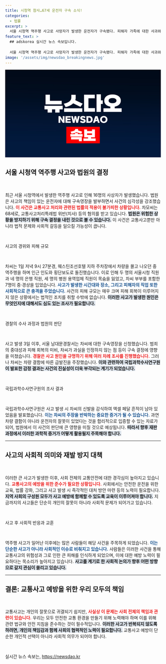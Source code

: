 ```yaml
---
title: 시청역 참사…67세 운전자 구속 소식!
categories:
  - 법률
excerpt: >
  서울 시청역 역주행 사고로 사망자가 발생한 운전자가 구속됐다. 피해자 가족에 대한 사과와 함께 과실 부인, 차량 결함 주장을 지속하며 긴장감을 불러일으키고 있다. 사고의 진상은 법정에서 밝혀질 예정이다.
feature_text: >
  ## adskorea 실시간 뉴스 속보입니다.

  서울 시청역 역주행 사고로 사망자가 발생한 운전자가 구속됐다. 피해자 가족에 대한 사과와 함께 과실 부인, 차량 결함 주장을 지속하며 긴장감을 불러일으키고 있다. 사고의 진상은 법정에서 밝혀질 예정이다.
image: '/assets/img/newsdao_breakingnews.jpg'
---
```


<p><img src="/assets/img/newsdao_breakingnews.jpg" alt="adskorea 속보" /></p>

<h2 data-ke-size="size26">서울 시청역 역주행 사고와 법원의 결정</h2>

<p data-ke-size="size16">&nbsp;</p>

<p>최근 서울 시청역에서 발생한 역주행 사고로 인해 16명의 사상자가 발생했습니다. 법원은 사고의 책임이 있는 운전자에 대해 구속영장을 발부하면서 사건의 심각성을 강조했습니다. <b><span style="color: #ee2323;">이 사건은 교통사고 처리와 관련된 법률의 적용이 불가피한 상황입니다.</span></b> 차모씨는 68세로, 교통사고처리특례법 위반(치사) 등의 혐의를 받고 있습니다. <b><span style="background-color: #21538527;">법원은 위험한 상황을 방지하기 위해 구속 결정을 내린 것으로 볼 수 있습니다.</span></b> 이 사건은 교통사고뿐만 아니라 법적 문제와 사회적 갈등을 일으킬 가능성이 큽니다.</p>

<p data-ke-size="size16">&nbsp;</p>

<p>사고의 경위와 피해 규모</p>

<p data-ke-size="size16">&nbsp;</p>

<p>차씨는 1일 저녁 9시 27분경, 웨스틴조선호텔 지하 주차장에서 차량을 몰고 나오던 중 역주행을 하며 인근 인도와 횡단보도로 돌진했습니다. 이로 인해 두 명의 서울시청 직원과 네 명의 은행 직원, 세 명의 병원 용역업체 직원이 목숨을 잃었고, 차씨 부부를 포함한 7명이 중·경상을 입었습니다. <b><span style="color: #1a5490;">사고가 발생한 시간대와 장소, 그리고 피해자의 직업 또한 사회적으로 큰 충격을 주었습니다.</span></b> 사건의 피해 규모는 매우 크며 피해 회복이 이루어지지 않은 상황에서는 법적인 조치를 취할 수밖에 없습니다. <b><span style="background-color: #21538527;">이러한 사고가 발생한 원인은 무엇인지에 대해서도 심도 있는 조사가 필요합니다.</span></b></p>

<p data-ke-size="size16">&nbsp;</p>

<p>경찰의 수사 과정과 법원의 판단</p>

<p data-ke-size="size16">&nbsp;</p>

<p>사고 발생 3일 이후, 서울 남대문경찰서는 차씨에 대한 구속영장을 신청했습니다. 범죄의 중대성과 피해 회복의 미비, 차씨가 과실을 인정하지 않는 점 등이 구속 결정에 영향을 미쳤습니다. <b><span style="color: #ee2323;">경찰은 사고 원인을 규명하기 위해 여러 차례 조사를 진행했습니다.</span></b> 그러나 차씨는 차량 결함에 따른 급발진을 주장했습니다. <b><span style="background-color: #21538527;">이와 관련하여 국립과학수사연구원이 발표한 감정 결과는 사건의 진실성이 더욱 부각되는 계기가 되었습니다.</span></b></p>

<p data-ke-size="size16">&nbsp;</p>

<p>국립과학수사연구원의 조사 결과</p>

<p data-ke-size="size16">&nbsp;</p>

<p>국립과학수사연구원은 사고 발생 시 차씨의 신발을 감식하여 액셀 페달 흔적이 남아 있었음을 발표했습니다. <b><span style="color: #1a5490;">이는 차씨의 주장을 반박하는 중요한 증거가 될 수 있습니다.</span></b> 과연 차량 결함이 아니라 운전자의 잘못이 있었다는 것을 합리적으로 입증할 수 있는 자료가 되어, 법원에서 이 사건의 판단에 큰 영향을 미칠 것으로 예상됩니다. <b><span style="background-color: #21538527;">따라서 향후 재판 과정에서 이러한 과학적 증거가 어떻게 활용될지 주목해야 합니다.</span></b></p>

<hr/>

<h2 data-ke-size="size26">사고의 사회적 의미와 재발 방지 대책</h2>

<p data-ke-size="size16">&nbsp;</p>

<p>이러한 큰 사고가 발생한 이후, 사회 전체의 교통안전에 대한 경각심이 높아지고 있습니다. <b><span style="color: #ee2323;">교통사고의 예방을 위한 준수가 필요한 상황입니다.</span></b> 사회에서는 안전한 운전을 위한 교육, 법률 강화, 그리고 사고 발생 시 즉각적인 대처 방안 마련 등의 노력이 필요합니다. <b><span style="background-color: #21538527;">지역 사회의 구성원 모두가 사고 예방에 함께할 수 있도록 교육이 이루어져야 합니다.</span></b> 지금까지의 사고들은 단순히 개인의 잘못이 아니라 사회적 문제가 되어가고 있습니다.</p>

<p data-ke-size="size16">&nbsp;</p>

<p>사고 후 사회적 반응과 교훈</p>

<p data-ke-size="size16">&nbsp;</p>

<p>역주행 사고가 일어난 이후에는 많은 사람들이 해당 사건을 주목하게 되었습니다. <b><span style="color: #1a5490;">이는 단순한 사고가 아니라 사회적인 이슈로 비춰지고 있습니다.</span></b> 사람들은 이러한 사건을 통해 교통사고의 위험성과 그로 인한 큰 피해를 인식하게 되었으며, 이에 대한 예방 노력이 필요하다는 목소리가 높아지고 있습니다. <b><span style="background-color: #21538527;">사고를 계기로 한 사회적 논의가 향후 어떤 방향으로 갈지 관심이 쏠리고 있습니다.</span></b> </p>

<hr/>

<h2 data-ke-size="size26">결론: 교통사고 예방을 위한 우리 모두의 책임</h2>

<p data-ke-size="size16">&nbsp;</p>

<p>교통사고는 개인의 잘못으로 귀결되기 쉽지만, <b><span style="color: #ee2323;">사실상 이 문제는 사회 전체의 책임과 관련이 있습니다.</span></b> 우리는 모두 안전한 교통 환경을 만들기 위해 노력해야 하며 이를 위해 관련 법규와 안전 지침을 준수하는 것이 필수적입니다. <b><span style="background-color: #21538527;">이러한 사고가 반복되지 않도록 하려면, 개인의 책임감과 함께 사회의 협력적인 노력이 필요합니다.</span></b> 교통사고 예방이 단순한 개인적 선택이 아니라 사회적 의무가 되어야 합니다.</p>

<p data-ke-size="size16">&nbsp;</p>
실시간 뉴스 속보는, <a href="https://newsdao.kr" rel="dofollow">https://newsdao.kr</a>



